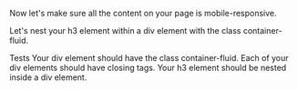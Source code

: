 Now let's make sure all the content on your page is mobile-responsive.

Let's nest your h3 element within a div element with the class container-fluid.

Tests
Your div element should have the class container-fluid.
Each of your div elements should have closing tags.
Your h3 element should be nested inside a div element.
